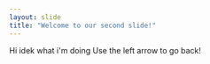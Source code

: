 ```yaml
---
layout: slide
title: "Welcome to our second slide!"
---
```

Hi idek what i'm doing
Use the left arrow to go back!


